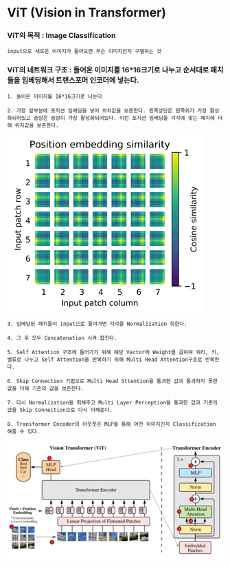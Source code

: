 # ViT (Vision in Transformer)

### ViT의 목적 : Image Classification

	input으로 새로운 이미지가 들어오면 무슨 이미지인지 구별하는 것
    
### ViT의 네트워크 구조 : 들어온 이미지를 16*16크기로 나누고 순서대로 패치들을 임베딩해서 트랜스포머 인코더에 넣는다.

	1. 들어온 이미지를 16*16크기로 나눈다
	
	2. 가장 앞부분에 포지션 임베딩을 넣어 위치값을 보존한다. 왼쪽상단은 왼쪽위가 가장 활성화되어있고 중앙은 중앙이 가장 활성화되어있다. 이런 포지션 임베딩을 각각에 맞는 패치에 더해 위치값을 보존한다.

![image1](https://github.com/Crswd38/ViT/blob/main/readmeImage2.png)

	3. 임베딩된 패치들이 input으로 들어가면 각각을 Normalization 취한다.
	
	4. 그 후 모두 Concatenation 시켜 합친다.
	
	5. Self Attention 구조에 들어가기 위해 해당 Vector에 Weight를 곱하여 쿼리, 키, 밸류로 나누고 Self Attention을 반복하기 위해 Multi Head Attention구조로 반복한다.
	
	6. Skip Connection 기법으로 Multi Head Sttention을 통과한 값과 통과하지 못한 값을 더해 기존의 값을 보존한다.
	
	7. 다시 Normalization을 취해주고 Multi Layer Perception을 통과한 값과 기존의 값을 Skip Connection으로 다시 더해준다.
	
	8. Transformer Encoder의 아웃풋은 MLP를 통해 어떤 이미지인지 Classification 해줄 수 있다.

![image2](https://github.com/Crswd38/ViT/blob/main/readmeImage.png)
